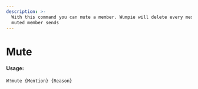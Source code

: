 ```yaml
---
description: >-
  With this command you can mute a member. Wumpie will delete every message he
  muted member sends
---
```


# Mute

#### Usage:

```text
W!mute {Mention} {Reason}
```

